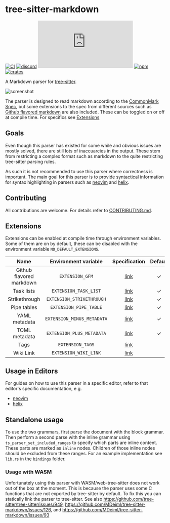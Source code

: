 # tree-sitter-markdown

[![CI][ci]](https://github.com/tree-sitter-grammars/tree-sitter-markdown/actions)
[![discord][discord]](https://discord.gg/w7nTvsVJhm)
[![matrix][matrix]](https://matrix.to/#/#tree-sitter-chat:matrix.org)
[![npm][npm]](https://www.npmjs.com/package/@tree-sitter-grammars/tree-sitter-markdown)
[![crates][crates]](https://crates.io/crates/tree-sitter-md)

A Markdown parser for [tree-sitter].

![screenshot](https://github.com/MDeiml/tree-sitter-markdown/blob/split_parser/contrib/screenshot.png)

The parser is designed to read markdown according to the [CommonMark Spec],
but some extensions to the spec from different sources such as [Github flavored
markdown] are also included. These can be toggled on or off at compile time.
For specifics see [Extensions](#extensions)

## Goals

Even though this parser has existed for some while and obvious issues are
mostly solved, there are still lots of inaccuarcies in the output. These stem
from restricting a complex format such as markdown to the quite restricting
tree-sitter parsing rules.

As such it is not recommended to use this parser where correctness is
important. The main goal for this parser is to provide syntactical information
for syntax highlighting in parsers such as [neovim] and [helix].

## Contributing

All contributions are welcome. For details refer to [CONTRIBUTING.md].

## Extensions

Extensions can be enabled at compile time through environment variables. Some
of them are on by default, these can be disabled with the environment variable
`NO_DEFAULT_EXTENSIONS`.

| Name | Environment variable | Specification | Default | Also enables |
|:----:|:--------------------:|:-------------:|:-------:|:------------:|
| Github flavored markdown | `EXTENSION_GFM` | [link](https://github.github.com/gfm/) | ✓ | Task lists, strikethrough, pipe tables |
| Task lists | `EXTENSION_TASK_LIST` | [link](https://github.github.com/gfm/#task-list-items-extension-) | ✓ |  |
| Strikethrough | `EXTENSION_STRIKETHROUGH` | [link](https://github.github.com/gfm/#strikethrough-extension-) | ✓ |  |
| Pipe tables | `EXTENSION_PIPE_TABLE` | [link](https://github.github.com/gfm/#tables-extension-) | ✓ |  |
| YAML metadata | `EXTENSION_MINUS_METADATA` | [link](https://gohugo.io/content-management/front-matter/) | ✓ |  |
| TOML metadata | `EXTENSION_PLUS_METADATA` | [link](https://gohugo.io/content-management/front-matter/) | ✓ |  |
| Tags | `EXTENSION_TAGS` | [link](https://help.obsidian.md/Editing+and+formatting/Tags#Tag+format) |  |  |
| Wiki Link | `EXTENSION_WIKI_LINK` | [link](https://help.obsidian.md/Linking+notes+and+files/Internal+links) |  |  |

## Usage in Editors

For guides on how to use this parser in a specific editor, refer to that
editor's specific documentation, e.g.
* [neovim](https://github.com/nvim-treesitter/nvim-treesitter)
* [helix](https://docs.helix-editor.com/guides/adding_languages.html)

## Standalone usage

To use the two grammars, first parse the document with the block
grammar. Then perform a second parse with the inline grammar using
`ts_parser_set_included_ranges` to specify which parts are inline content.
These parts are marked as `inline` nodes. Children of those inline nodes should
be excluded from these ranges. For an example implementation see `lib.rs` in
the `bindings` folder.

### Usage with WASM

Unfortunately using this parser with WASM/web-tree-sitter does not work out of the box at the moment. This is because the parser uses some C functions that are not exported by tree-sitter by default. To fix this you can statically link the parser to tree-sitter. See also https://github.com/tree-sitter/tree-sitter/issues/949, https://github.com/MDeiml/tree-sitter-markdown/issues/126, and https://github.com/MDeiml/tree-sitter-markdown/issues/93

[CommonMark Spec]: https://spec.commonmark.org/
[Github flavored markdown]: https://github.github.com/gfm/
[tree-sitter]: https://tree-sitter.github.io/tree-sitter/
[neovim]: https://neovim.io/
[helix]: https://helix-editor.com/
[CONTRIBUTING.md]: https://github.com/MDeiml/tree-sitter-markdown/blob/split_parser/CONTRIBUTING.md
[ci]: https://img.shields.io/github/actions/workflow/status/tree-sitter-grammars/tree-sitter-markdown/ci.yml?logo=github&label=CI
[discord]: https://img.shields.io/discord/1063097320771698699?logo=discord&label=discord
[matrix]: https://img.shields.io/matrix/tree-sitter-chat%3Amatrix.org?logo=matrix&label=matrix
[npm]: https://img.shields.io/npm/v/%40tree-sitter-grammars%2Ftree-sitter-markdown?logo=npm
[crates]: https://img.shields.io/crates/v/tree-sitter-md?logo=rust

